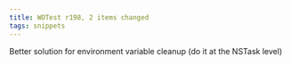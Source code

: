 ```yaml
---
title: WOTest r198, 2 items changed
tags: snippets
---
```


Better solution for environment variable cleanup (do it at the NSTask level)
